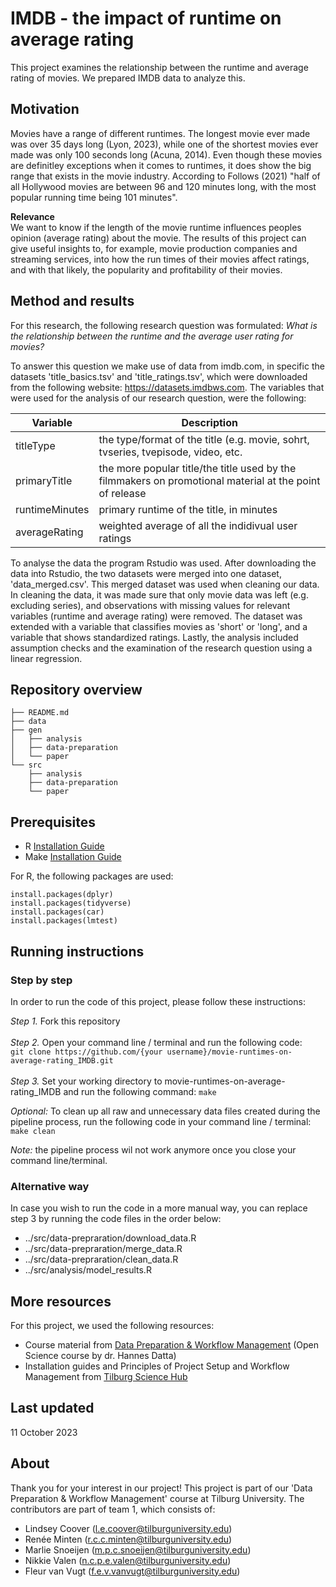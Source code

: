 # **IMDB - the impact of runtime on average rating**
This project examines the relationship between the runtime and average rating of movies. We prepared IMDB data to analyze this.

## __Motivation__
Movies have a range of different runtimes. The longest movie ever made was over 35 days long (Lyon, 2023), while one of the shortest movies ever made was only 100 seconds long (Acuna, 2014). Even though these movies are definitley exceptions when it comes to runtimes, it does show the big range that exists in the movie industry. According to Follows (2021) "half of all Hollywood movies are between 96 and 120 minutes long, with the most popular running time being 101 minutes". 

__Relevance__ </br>
We want to know if the length of the movie runtime influences peoples opinion (average rating) about the movie. The results of this project can give useful insights to, for example, movie production companies and streaming services, into how the run times of their movies affect ratings, and with that likely, the popularity and profitability of their movies.    

## __Method and results__
For this research, the following research question was formulated: *What is the relationship between the runtime and the average user rating for movies?* 

To answer this question we make use of data from imdb.com, in specific the datasets 'title_basics.tsv' and 'title_ratings.tsv', which were downloaded from the following website: https://datasets.imdbws.com. 
The variables that were used for the analysis of our research question, were the following:

| Variable       | Description |
|------------|-----|
| titleType | the type/format of the title (e.g. movie, sohrt, tvseries, tvepisode, video, etc.  |
| primaryTitle   | the more popular title/the title used by the filmmakers on promotional material at the point of release  |
| runtimeMinutes | primary runtime of the title, in minutes |
| averageRating | weighted average of all the indidivual user ratings |

To analyse the data the program Rstudio was used. After downloading the data into Rstudio, the two datasets were merged into one dataset, 'data_merged.csv'. This merged dataset was used when cleaning our data. In cleaning the data, it was made sure that only movie data was left (e.g. excluding series), and observations with missing values for relevant variables (runtime and average rating) were removed. The dataset was extended with a variable that classifies movies as 'short' or 'long', and a variable that shows standardized ratings. Lastly, the analysis included assumption checks and the examination of the research question using a linear regression.  

## __Repository overview__
```
├── README.md 
├── data 
├── gen 
│   ├── analysis 
│   ├── data-preparation 
│   └── paper 
└── src 
    ├── analysis 
    ├── data-preparation 
    └── paper 
```

## __Prerequisites__
- R [Installation Guide](https://tilburgsciencehub.com/building-blocks/configure-your-computer/statistics-and-computation/r/)
- Make [Installation Guide](https://tilburgsciencehub.com/building-blocks/configure-your-computer/automation-and-workflows/make/)

For R, the following packages are used:
```
install.packages(dplyr)
install.packages(tidyverse)
install.packages(car)
install.packages(lmtest)
```

## __Running instructions__
### __Step by step__
In order to run the code of this project, please follow these instructions:

_Step 1._ Fork this repository </br></br>
_Step 2._ Open your command line / terminal and run the following code: </br>
```git clone https://github.com/{your username}/movie-runtimes-on-average-rating_IMDB.git``` </br></br>
_Step 3._ Set your working directory to movie-runtimes-on-average-rating_IMDB and run the following command: ```make``` </br>

_Optional:_ To clean up all raw and unnecessary data files created during the pipeline process, run the following code in your command line / terminal: ```make clean```

_Note:_ the pipeline process wil not work anymore once you close your command line/terminal.

### Alternative way
In case you wish to run the code in a more manual way, you can replace step 3 by running the code files in the order below:
- ../src/data-prepraration/download_data.R
- ../src/data-prepraration/merge_data.R
- ../src/data-prepraration/clean_data.R
- ../src/analysis/model_results.R

## __More resources__
For this project, we used the following resources:
- Course material from [Data Preparation & Workflow Management](https://dprep.hannesdatta.com/) (Open Science course by dr. Hannes Datta)
- Installation guides and Principles of Project Setup and Workflow Management from [Tilburg Science Hub](https://tilburgsciencehub.com/tutorials/reproducible-research-and-automation/principles-of-project-setup-and-workflow-management/project-setup-overview/)

## __Last updated__
11 October 2023

## __About__
Thank you for your interest in our project! This project is part of our 'Data Preparation & Workflow Management' course at Tilburg University. The contributors are part of team 1, which consists of:
- Lindsey Coover (l.e.coover@tilburguniversity.edu)
- Renée Minten (r.c.c.minten@tilburguniversity.edu)
- Marlie Snoeijen (m.p.c.snoeijen@tilburguniversity.edu) 
- Nikkie Valen (n.c.p.e.valen@tilburguniversity.edu)
- Fleur van Vugt (f.e.v.vanvugt@tilburguniversity.edu)
